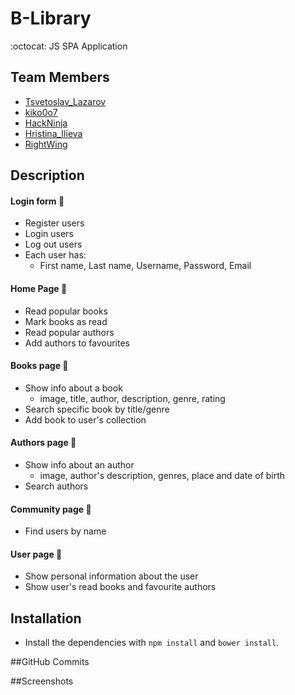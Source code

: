 # **B-Library** 


:octocat: JS SPA Application


## Team Members
 - [Tsvetoslav_Lazarov](http://telerikacademy.com/Users/Tsvetoslav_Lazarov)
 - [kiko0o7](http://telerikacademy.com/Users/kiko0o7)
 - [HackNinja](http://telerikacademy.com/Users/HackNinja)
 - [Hristina_Ilieva](http://telerikacademy.com/Users/Hristina_Ilieva)
 - [RightWing](http://telerikacademy.com/Users/RightWing)

## Description
#### Login form  :e-mail:
* Register users
* Login users
* Log out users
* Each user has:
 	* First name, Last name, Username, Password, Email

####  Home Page  :newspaper:
* Read popular books
* Mark books as read
* Read popular authors
* Add authors to favourites

####  Books page  :book:
* Show info about a book
  * image, title, author, description, genre, rating
* Search specific book by title/genre
* Add book to user's collection

####  Authors page :pencil:
* Show info about an author
  * image, author's description, genres, place and date of birth
* Search authors

####  Community page  :mag_right:
* Find users by name

####  User page  :closed_lock_with_key:
* Show personal information about the user
* Show user's read books and favourite authors

## Installation
* Install the dependencies with
`npm install` and `bower install`.

##GitHub Commits

##Screenshots
